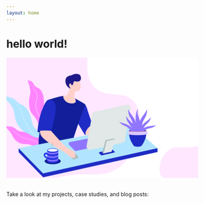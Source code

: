 ```yaml
---
layout: home
---
```

<h1>hello world!</h1>

<center>
<img src="src/illustration-A7PK3R5BNE.png" max-height="10rem">
</center><br>

Take a look at my projects, case studies, and blog posts:
